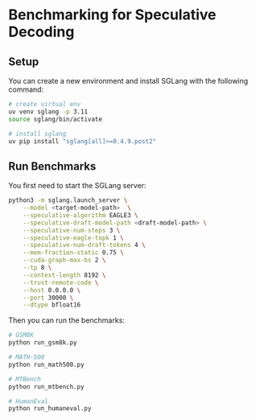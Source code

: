 # Benchmarking for Speculative Decoding

## Setup

You can create a new environment and install SGLang with the following command:

```bash
# create virtual env
uv venv sglang -p 3.11
source sglang/bin/activate

# install sglang
uv pip install "sglang[all]>=0.4.9.post2"
```

## Run Benchmarks

You first need to start the SGLang server:

```bash
python3 -m sglang.launch_server \
    --model <target-model-path>  \
    --speculative-algorithm EAGLE3 \
    --speculative-draft-model-path <draft-model-path> \
    --speculative-num-steps 3 \
    --speculative-eagle-topk 1 \
    --speculative-num-draft-tokens 4 \
    --mem-fraction-static 0.75 \
    --cuda-graph-max-bs 2 \
    --tp 8 \
    --context-length 8192 \
    --trust-remote-code \
    --host 0.0.0.0 \
    --port 30000 \
    --dtype bfloat16
```

Then you can run the benchmarks:

```bash
# GSM8K
python run_gsm8k.py

# MATH-500
python run_math500.py

# MTBench
python run_mtbench.py

# HumanEval
python run_humaneval.py
```
